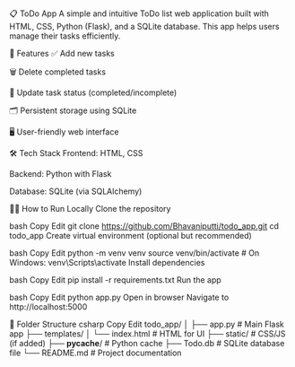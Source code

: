 📋 ToDo App
A simple and intuitive ToDo list web application built with HTML, CSS, Python (Flask), and a SQLite database. This app helps users manage their tasks efficiently.

🚀 Features
✅ Add new tasks

🗑️ Delete completed tasks

📝 Update task status (completed/incomplete)

🗂️ Persistent storage using SQLite

🖥️ User-friendly web interface

🛠️ Tech Stack
Frontend: HTML, CSS

Backend: Python with Flask

Database: SQLite (via SQLAlchemy)

🧑‍💻 How to Run Locally
Clone the repository

bash
Copy
Edit
git clone https://github.com/Bhavaniputti/todo_app.git
cd todo_app
Create virtual environment (optional but recommended)

bash
Copy
Edit
python -m venv venv
source venv/bin/activate  # On Windows: venv\Scripts\activate
Install dependencies

bash
Copy
Edit
pip install -r requirements.txt
Run the app

bash
Copy
Edit
python app.py
Open in browser
Navigate to http://localhost:5000

📁 Folder Structure
csharp
Copy
Edit
todo_app/
│
├── app.py                # Main Flask app
├── templates/
│   └── index.html        # HTML for UI
├── static/               # CSS/JS (if added)
├── __pycache__/          # Python cache
├── Todo.db               # SQLite database file
└── README.md             # Project documentation
